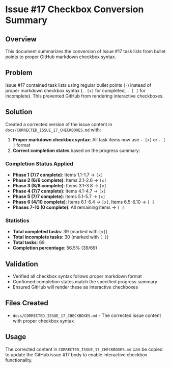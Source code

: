 # Issue #17 Checkbox Conversion Summary

## Overview
This document summarizes the conversion of Issue #17 task lists from bullet points to proper GitHub markdown checkbox syntax.

## Problem
Issue #17 contained task lists using regular bullet points (`-`) instead of proper markdown checkbox syntax (`- [x]` for completed, `- [ ]` for incomplete). This prevented GitHub from rendering interactive checkboxes.

## Solution
Created a corrected version of the issue content in `docs/CORRECTED_ISSUE_17_CHECKBOXES.md` with:

1. **Proper markdown checkbox syntax**: All task items now use `- [x]` or `- [ ]` format
2. **Correct completion states** based on the progress summary:

### Completion Status Applied
- **Phase 1 (7/7 complete)**: Items 1.1-1.7 → `[x]`
- **Phase 2 (6/6 complete)**: Items 2.1-2.6 → `[x]`
- **Phase 3 (8/8 complete)**: Items 3.1-3.8 → `[x]`
- **Phase 4 (7/7 complete)**: Items 4.1-4.7 → `[x]`
- **Phase 5 (7/7 complete)**: Items 5.1-5.7 → `[x]`
- **Phase 6 (4/10 complete)**: Items 6.1-6.4 → `[x]`, Items 6.5-6.10 → `[ ]`
- **Phases 7-10 (0 complete)**: All remaining items → `[ ]`

### Statistics
- **Total completed tasks**: 39 (marked with `[x]`)
- **Total incomplete tasks**: 30 (marked with `[ ]`)
- **Total tasks**: 69
- **Completion percentage**: 56.5% (39/69)

## Validation
- Verified all checkbox syntax follows proper markdown format
- Confirmed completion states match the specified progress summary
- Ensured GitHub will render these as interactive checkboxes

## Files Created
- `docs/CORRECTED_ISSUE_17_CHECKBOXES.md` - The corrected issue content with proper checkbox syntax

## Usage
The corrected content in `CORRECTED_ISSUE_17_CHECKBOXES.md` can be copied to update the GitHub issue #17 body to enable interactive checkbox functionality.